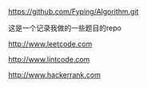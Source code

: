 https://github.com/Fyping/Algorithm.git

这是一个记录我做的一些题目的repo

http://www.leetcode.com

http://www.lintcode.com

http://www.hackerrank.com

